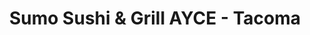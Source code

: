 ---
layout: place
title: "Sumo Sushi & Grill AYCE - Tacoma"
permalink: /washington/tacoma/sumo-sushi-grill-ayce-tacoma.html
stateAbbr: WA
stateName: Washington
cityName: Tacoma
seo:
  name: "Sumo Sushi & Grill AYCE - Tacoma"
  type: Restaurant
  links: https://www.sumoayce.com/
description: "Sumo Sushi & Grill AYCE - Tacoma serves delicious sushi in Tacoma, Washington. Try fresh Japanese dishes for a great dining experience. "
place_id: ChIJj562OLJVkFQR8U7DmGIJvhE
photos:
  - name: >-
      places/ChIJj562OLJVkFQR8U7DmGIJvhE/photos/AeeoHcLDRSktEMXwvn-KZ632XM6bW1o12skZjZj2RTabmykUQzGjFPoxYVj_Sd851pWgpCYGpOLzrivk1fpQBhd3Yt6A53wo2hULt6yzgiNrYEFak-TBLPxG900DdoO0k1C7U63fhZyXpmRH0RoTIETz-mCekQeebwuK2Xci7kyfxZ05ppOozN82tpjltQCiyqV9GrvPvjVYq28PIc4WcpHb-BIZ0yDWouHUE1zGLEYcAX5oRGnjaHn3npt6jrsHrP-aSeIVxc1r0GY4TGsa1OGShg8FrglnLBJGlULcVKU52HDWtTvNhzOfKmvpGgB-zYLf_FEemTPRRvKCCv4ovsfUckrrlw3XymoDHNN3mYG4GqzYjufLT5rgJesGxkJzCgRJbYCQsyWgseJ9DQT6XzKYNwxSAKAdenIoLwlo3AdtS8A6l5U
    widthPx: 4000
    heightPx: 3000
    authorAttributions:
      - displayName: cory williamson
        uri: https://maps.google.com/maps/contrib/110599484587344596945
        photoUri: >-
          https://lh3.googleusercontent.com/a-/ALV-UjWz1f41MKJnENsYVAIDe06C3Wju3JGOQW5D_V2Vv7WkGuRKp_e9=s100-p-k-no-mo
    flagContentUri: >-
      https://www.google.com/local/imagery/report/?cb_client=maps_api_places.places_api&image_key=!1e10!2sCIHM0ogKEICAgIDNkrzOsAE&hl=en-US
    googleMapsUri: >-
      https://www.google.com/maps/place//data=!3m4!1e2!3m2!1sCIHM0ogKEICAgIDNkrzOsAE!2e10!4m2!3m1!1s0x549055b238b69e8f:0x11be096298c34ef1
  - name: >-
      places/ChIJj562OLJVkFQR8U7DmGIJvhE/photos/AeeoHcJhAn9uwvTZlJ6iahUbZsWNSPSoxLV5_1YF-RTn9M2quPLvVAVJwb3OELXwLoeSpqmdQglfz2vaCk78fgLmMncBEIEHYV8VFq6A0n3QyfUxJPGRPKnOW_NbYMPVXd0RTDQEXRbUTOsQ-4rl_EiHcPU4BUUPAj5E7SGLSA-B8Vp9Y_sZpFRNP3lsNsmKc4sHWF10wIPB2Vzk5Kez1Oq8ot7XwqD2O0d2Fj2nOn2bUxLPjdtOYAxUihhlTKEqQ_Vzxj1zBbk18kIANqreCrQbJ9dA0hAdeZ6uubFT2Xp1V-bm4Q
    widthPx: 1280
    heightPx: 853
    authorAttributions:
      - displayName: Sumo Sushi & Grill AYCE - Tacoma
        uri: https://maps.google.com/maps/contrib/107691542549532322863
        photoUri: >-
          https://lh3.googleusercontent.com/a-/ALV-UjVeqmLloN0-ojOD59fawA-vnOg2pZq-8FM_MN1fjSJtHYK4DIc=s100-p-k-no-mo
    flagContentUri: >-
      https://www.google.com/local/imagery/report/?cb_client=maps_api_places.places_api&image_key=!1e10!2sAF1QipNEosJhNe_yqWyxa0T3IH-8kt9UFiBE_jBXFKuV&hl=en-US
    googleMapsUri: >-
      https://www.google.com/maps/place//data=!3m4!1e2!3m2!1sAF1QipNEosJhNe_yqWyxa0T3IH-8kt9UFiBE_jBXFKuV!2e10!4m2!3m1!1s0x549055b238b69e8f:0x11be096298c34ef1
  - name: >-
      places/ChIJj562OLJVkFQR8U7DmGIJvhE/photos/AeeoHcLoiSwNdwoY3x-WsHlqaipTvNYJPAN_xisb2VxCtRBgID-DkPzSXH7tGea_7dn8QJSdrqCFzGn6YK_fhAz1YY7VHh40svBm164Z2Ba7VPVW9w-INkkxJhWSY0HX5-GSvqo6zKJspt2sYsNpZFcZGUndMxMgHWWYGO52eBP4IWCXWOzsshH9IFBv2Mt9wEaIQKzmGOkL1Kwpcz5wi0beeHb6OoJ8LnUmH2ugDlNH61In9oEUVvgpqHiE3q_czmntiTd_NNgd7IcbNJz9VwyfFVlbfer-ovh_vYFzpPDh8BA38Vj3gzuIWWtJiHwRxQ6kS7h2_78Qn04XTmPcCbPjXSRUxH4jkqgVOM7-sWgyGuufFaRoReqGgLr2xcWzPZIxMGqFtLDvkimGncGEc6gYMvbQoDSD_pjTS8lh4GIrTgNNjf5O
    widthPx: 4000
    heightPx: 3000
    authorAttributions:
      - displayName: Elissa Sime
        uri: https://maps.google.com/maps/contrib/114516151516473868784
        photoUri: >-
          https://lh3.googleusercontent.com/a-/ALV-UjWmoS61SbjeATvgDHSXiE0uz_oT9yOPovp55rvz7bew_eFX8EF6Fw=s100-p-k-no-mo
    flagContentUri: >-
      https://www.google.com/local/imagery/report/?cb_client=maps_api_places.places_api&image_key=!1e10!2sCIHM0ogKEICAgIDzwsLVmQE&hl=en-US
    googleMapsUri: >-
      https://www.google.com/maps/place//data=!3m4!1e2!3m2!1sCIHM0ogKEICAgIDzwsLVmQE!2e10!4m2!3m1!1s0x549055b238b69e8f:0x11be096298c34ef1
  - name: >-
      places/ChIJj562OLJVkFQR8U7DmGIJvhE/photos/AeeoHcLWC3Yzjcq4kxL-eUgrZGoiq6dGBgmstNL5DZGcKLpHqbi9Mofa1I-yG-7tEgIh9mU-0Rba2kMQiaVIgQSeTlmIOaW6ksi3FZRw-om5YaCzaNmMSB-juZ1mpryNr50Qkzd2Fojk3xVh2rEaavUVAx9eYuloLfuPHPattXvgVbug0q5ewaMeZHPeBhLra1DGkCf32efUK8IX0-jHOGITCdcFKxBMxUmMSd5ty8YGC4gEzuvE-doaftKM5zAT1QTkmBl7K7lybYjtw3ufNEWw1IX6F3W_6aS5pNRwZsvx9o6gXg
    widthPx: 4800
    heightPx: 3200
    authorAttributions:
      - displayName: Sumo Sushi & Grill AYCE - Tacoma
        uri: https://maps.google.com/maps/contrib/107691542549532322863
        photoUri: >-
          https://lh3.googleusercontent.com/a-/ALV-UjVeqmLloN0-ojOD59fawA-vnOg2pZq-8FM_MN1fjSJtHYK4DIc=s100-p-k-no-mo
    flagContentUri: >-
      https://www.google.com/local/imagery/report/?cb_client=maps_api_places.places_api&image_key=!1e10!2sAF1QipO2XOwF0wfGlKMwsaeSwLYpdyqyLfIsYViLHA6A&hl=en-US
    googleMapsUri: >-
      https://www.google.com/maps/place//data=!3m4!1e2!3m2!1sAF1QipO2XOwF0wfGlKMwsaeSwLYpdyqyLfIsYViLHA6A!2e10!4m2!3m1!1s0x549055b238b69e8f:0x11be096298c34ef1
  - name: >-
      places/ChIJj562OLJVkFQR8U7DmGIJvhE/photos/AeeoHcJWeF82PN8Qf1dGDIWXPQSVMEEYOVVhliirR_PM8GZIVmO5IZHd5gqwv3yv2dECsgfbQc2eN578wRhoPWBhQCV6D4ctdRr9CAZ8ylos3TZyK-hUPttwP8RjldfnRjxk7zOG6-FPNIwJAFLUaJCBz1TyW2Rw10emB7G_6Dq3GarEgGrUYI1-I47rBW3LRKdHEyDyAoVM0Cu1z_zxyw5nphFP0ta9jIRz5SkhEjCDODeR2qtpMS4UJNKja24g_RZjJgn6YNmEpJr5Mt7qbiF_rYnsgfwAfeJl6HVJDAF31ylZYPHbHYfvwU44U3yTI4M5be33FrvRRokUV9vkW8fIte3aRiq2WTMsqy-xOyKpJaGf-Z1Z-YPL5kqS0pi61f7WLVSf86UZoAtFgQpiJcJus1qI7kfbzQ-vMpzpAPPZCsolKsqq
    widthPx: 3833
    heightPx: 2341
    authorAttributions:
      - displayName: Antonio Berdecia
        uri: https://maps.google.com/maps/contrib/105369510523697279441
        photoUri: >-
          https://lh3.googleusercontent.com/a-/ALV-UjUT9u3cVAe_rQeQg3evhaqyMvKb53k-i3glJYqo-Rq0CECDUZqW=s100-p-k-no-mo
    flagContentUri: >-
      https://www.google.com/local/imagery/report/?cb_client=maps_api_places.places_api&image_key=!1e10!2sCIHM0ogKEICAgID73pyYpQE&hl=en-US
    googleMapsUri: >-
      https://www.google.com/maps/place//data=!3m4!1e2!3m2!1sCIHM0ogKEICAgID73pyYpQE!2e10!4m2!3m1!1s0x549055b238b69e8f:0x11be096298c34ef1
  - name: >-
      places/ChIJj562OLJVkFQR8U7DmGIJvhE/photos/AeeoHcITNtPLVFMrLwiIzinTkGzIQNaODr6z8oLoGxPnJFDOgLOC81BEA5wkLnqDOVOaWhJi96Gb_KPKsV74bDqgyvcq8xSpiefWWbLZzh0FoM-5hv-ufDtvgd6mTH95h1bo1FViCZpv72SKCuDkONGzx1ZbTqBUxXtFZDD4BYjSi4kFMSXMNHFHc6kFY7BzZU46yS7hFi3lE6-jE_giC4hx6wAiVFRQ0yxu9Oj-jEt5QP3A-eeeS5YyMgn862-RqtFKXxt-QJOqTt-W6D__uc9y1Oe3JblFnp991FLHSepOlF5jFIGih5UhE-Lj2QHmqDFD1PkmsWKkTCWyoyNc4_2YgmhMhLs5cZzbH3eZwRUUsqZ4NpMCS8EMTl8Ht8cwvnK_gvoWY15ub-GGz1PUmYGTJG30mVWOYswIIsgFY12fwS4rwFtR
    widthPx: 4032
    heightPx: 3024
    authorAttributions:
      - displayName: Merielle Sophia Alicdan
        uri: https://maps.google.com/maps/contrib/111010525552582088581
        photoUri: >-
          https://lh3.googleusercontent.com/a-/ALV-UjXfmPDDViOC0ARvLhuM9jnz7FhB-BD0UgOSQKB_nWwbmuP177f8=s100-p-k-no-mo
    flagContentUri: >-
      https://www.google.com/local/imagery/report/?cb_client=maps_api_places.places_api&image_key=!1e10!2sCIHM0ogKEICAgICrwcGgjgE&hl=en-US
    googleMapsUri: >-
      https://www.google.com/maps/place//data=!3m4!1e2!3m2!1sCIHM0ogKEICAgICrwcGgjgE!2e10!4m2!3m1!1s0x549055b238b69e8f:0x11be096298c34ef1
  - name: >-
      places/ChIJj562OLJVkFQR8U7DmGIJvhE/photos/AeeoHcLG62TWYQn4rYa4RuVPY0WD0ZS-CW8YsA-NLAsxRd9HZbcb9Ew5vldcfYCFVLXw7ajQXxT7gx0uQBkMfa4Qg551LuoPjPH2caD4PhzvVtp7UC5ISaZjOk3oKwIYZdOHYi2dMzKYOf-D_hy7aLaDYgS5jFJe9YTIWnVCx5xiPomIIvBGV7mouWImrim4pmUo3bAzoC4xicPE0ICo76yMTeVc4gzTYMtslvZKvcP2DJAgr9ztRyhsx7Mutzvd9yK-TFvH5UCUVtiMgTFuU2t1GlTLQ-dU-wPko8ZMvQzhXPIzQry2HSIciuiS_7ng8gCMN6eXSpBqtXEB-S8HbU5KiZNOxsYA9U8WFRmHxhdppl1todvtz8ND7zqyrZnPT5vY-Y75ms-IFhXaawi7fUWyXBsO07PSjIWifKTiDuPipuyYb3nI
    widthPx: 3600
    heightPx: 4800
    authorAttributions:
      - displayName: Hisham Isa
        uri: https://maps.google.com/maps/contrib/115499585598628579697
        photoUri: >-
          https://lh3.googleusercontent.com/a/ACg8ocKbc5eSCewSjdH1OcdXS2eaPIApTGlmQwjJlRKGemCklQFa2Z8=s100-p-k-no-mo
    flagContentUri: >-
      https://www.google.com/local/imagery/report/?cb_client=maps_api_places.places_api&image_key=!1e10!2sCIHM0ogKEICAgICXirLN3AE&hl=en-US
    googleMapsUri: >-
      https://www.google.com/maps/place//data=!3m4!1e2!3m2!1sCIHM0ogKEICAgICXirLN3AE!2e10!4m2!3m1!1s0x549055b238b69e8f:0x11be096298c34ef1
  - name: >-
      places/ChIJj562OLJVkFQR8U7DmGIJvhE/photos/AeeoHcImsM2WtBI8UNXjArbhxRgAzyYxZJpJsa8wiukzkE_fM2CVXGt5zo_R2OdPFOB9WR7MXc2m8JqZ5q5YMDZsMsrk6FREpgpJu5UXf_ZwzvMQfAd0jCIWzB44zbN-0-f0HHquH2RNIfZsYm_naudJm7-hf-dkdue0Ax3lORmDi-ooc646zK0_6eP-te0bfQ_oKxxz4mgw9ycnleju_f7yCgWyS5A4zmKZb7a6zsQs90PLXDHwebXbS6ES-GwtRt0J7Owj4Ckjfn89IZL5koEOWgw0KZWuR-KWmHLoFYhFwD5NXI_qElRkYEIdEsJsOtXRQUSCENPN7ENzqxoB5lIz6TFt-XEeFj_PobWUYPG4OcDW_gc_kNVLKSNNXo1XfGASWE32MtVv471vIA3OVzh5gVWXvgtYQiSqs0y9eXpYxwVArHHm
    widthPx: 3024
    heightPx: 4032
    authorAttributions:
      - displayName: Ashley Jarvis
        uri: https://maps.google.com/maps/contrib/109843144577762606131
        photoUri: >-
          https://lh3.googleusercontent.com/a-/ALV-UjXHZngQ8JqHN4LvA8i9u9B-T1IkDiyZYeeGNr5QGJY-cRYGs84d4w=s100-p-k-no-mo
    flagContentUri: >-
      https://www.google.com/local/imagery/report/?cb_client=maps_api_places.places_api&image_key=!1e10!2sCIHM0ogKEICAgIDTmb24rAE&hl=en-US
    googleMapsUri: >-
      https://www.google.com/maps/place//data=!3m4!1e2!3m2!1sCIHM0ogKEICAgIDTmb24rAE!2e10!4m2!3m1!1s0x549055b238b69e8f:0x11be096298c34ef1
  - name: >-
      places/ChIJj562OLJVkFQR8U7DmGIJvhE/photos/AeeoHcJIa2bB7FNzSdo_jN7I5kpTlq1h_ZjTztSFb_05SVPxrD5Iybu-S29UqE2cTaX-lnDL8BPIm-RiD1RutkvW26wxr2reYM834GbeH2uVSsIm1BiLR2URjQZlqNqpTADwS9wcYVYACYA6JEzrv7UCMWSf0nhcuE9CYG662gc9G0-IkJlTmEYSYFkEPCx8QsZwlof8DPgtxsgwwywE8ow9dKnT_n0q4jpnpBBIpn-ZrlUT7Mtg1JICFijAvdO2V6EKD_dZPuJz-mAgTxrogN8lIVZpZIArf6oRcon7LtQPYgUSTSFRznCGzcI9kYefUX7UrFBS-yQQjUD46Ko1JHDMA50y5heQnzy0HggauRzrXj3VXqbbd46z7_WQ_vB32m_AV83IH5MGJvpdrW7fs_BlSETh6qtw_pbxi4ygxyF_qVWp_A
    widthPx: 3024
    heightPx: 4032
    authorAttributions:
      - displayName: Michael Moon (Michael)
        uri: https://maps.google.com/maps/contrib/102505386123683807087
        photoUri: >-
          https://lh3.googleusercontent.com/a-/ALV-UjVTKkuXdrcpra9Nz_uSrDeKrDB--FwfVcFeyFKfyU_SSfGRd776_w=s100-p-k-no-mo
    flagContentUri: >-
      https://www.google.com/local/imagery/report/?cb_client=maps_api_places.places_api&image_key=!1e10!2sCIHM0ogKEICAgIDjwO33aw&hl=en-US
    googleMapsUri: >-
      https://www.google.com/maps/place//data=!3m4!1e2!3m2!1sCIHM0ogKEICAgIDjwO33aw!2e10!4m2!3m1!1s0x549055b238b69e8f:0x11be096298c34ef1
  - name: >-
      places/ChIJj562OLJVkFQR8U7DmGIJvhE/photos/AeeoHcKjjJXdEd3ifupLnquvTW8B-qgZGV7yu5jvYrUmxxEhabrRhsPtU52Mii7pzNVlHd0EWF0d6OUPSpNRi-dUoY5wiyU-dpl-3vuUrr5BvWATc8WW5Tlcx9f8jsYbQU9GlToD68Ar3I0M54damufsHtqG0cNJ6h1HfNIYkzaEmEcLTAEp2IoYzimQHnT_LogPh4dmWGM5wKkNlEB6Yi8gglVaNvBxeXPUiWoOQTSgGGOgEhKPU3-qlZRqUQLmsjweYPpN3geahbd_Jl-js1d4Z6LjAs2hwxnRSEuD5-NcQ5VWlg
    widthPx: 1280
    heightPx: 853
    authorAttributions:
      - displayName: Sumo Sushi & Grill AYCE - Tacoma
        uri: https://maps.google.com/maps/contrib/107691542549532322863
        photoUri: >-
          https://lh3.googleusercontent.com/a-/ALV-UjVeqmLloN0-ojOD59fawA-vnOg2pZq-8FM_MN1fjSJtHYK4DIc=s100-p-k-no-mo
    flagContentUri: >-
      https://www.google.com/local/imagery/report/?cb_client=maps_api_places.places_api&image_key=!1e10!2sAF1QipMEBC5Yr3ySAGc_9MUWxc9wtTT0_JVUExV_sI79&hl=en-US
    googleMapsUri: >-
      https://www.google.com/maps/place//data=!3m4!1e2!3m2!1sAF1QipMEBC5Yr3ySAGc_9MUWxc9wtTT0_JVUExV_sI79!2e10!4m2!3m1!1s0x549055b238b69e8f:0x11be096298c34ef1
address: 2919 S 38th St Suite B, Tacoma, WA 98409, USA
street: 2919 S 38th St Suite B
city: Tacoma
state: WA
zip: '98409'
country: USA
neighborhood: South Tacoma
latitude: '47.224613'
longitude: '-122.474473'
accessibility_options:
  wheelchairAccessibleParking: true
  wheelchairAccessibleEntrance: true
  wheelchairAccessibleRestroom: true
  wheelchairAccessibleSeating: true
business_status: OPERATIONAL
name: Sumo Sushi & Grill AYCE - Tacoma
google_maps_links:
  directionsUri: >-
    https://www.google.com/maps/dir//''/data=!4m7!4m6!1m1!4e2!1m2!1m1!1s0x549055b238b69e8f:0x11be096298c34ef1!3e0
  placeUri: https://maps.google.com/?cid=1278469663294181105
  writeAReviewUri: >-
    https://www.google.com/maps/place//data=!4m3!3m2!1s0x549055b238b69e8f:0x11be096298c34ef1!12e1
  reviewsUri: >-
    https://www.google.com/maps/place//data=!4m4!3m3!1s0x549055b238b69e8f:0x11be096298c34ef1!9m1!1b1
  photosUri: >-
    https://www.google.com/maps/place//data=!4m3!3m2!1s0x549055b238b69e8f:0x11be096298c34ef1!10e5
primary_type: Restaurant
opening_hours:
  regular: null
  current: null
secondary_opening_hours:
  regular:
    weekdayDescriptions: null
    type: null
  current:
    weekdayDescriptions: null
    type: null
phone: (253) 267-0063
price_level: PRICE_LEVEL_MODERATE
price_range: $20 &ndash; $30
rating: '4.4'
rating_count: 1793
website: https://www.sumoayce.com/
reviews: null
parking_options: null
payment_options: null
allow_dogs: null
curbside_pickup: null
delivery: null
dine_in: null
good_for_children: null
good_for_groups: null
good_for_sports: null
live_music: null
menu_for_children: null
outdoor_seating: null
reservable: null
restroom: null
serves_beer: null
serves_breakfast: null
serves_brunch: null
serves_cocktails: null
serves_coffee: null
serves_dinner: null
serves_dessert: null
serves_lunch: null
serves_vegetarian_food: null
serves_wine: null
takeout: null
summary: null

---